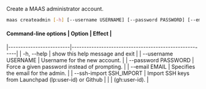 Create a MAAS administrator account.

```bash
maas createadmin [-h] [--username USERNAME] [--password PASSWORD] [--email EMAIL] [--ssh-import SSH_IMPORT]
```

#### Command-line options | Option | Effect |
|-------------------------|-------------------------------------------------------|
| -h, --help              | show this help message and exit                       |
| --username USERNAME     | Username for the new account.                         |
| --password PASSWORD     | Force a given password instead of prompting.          |
| --email EMAIL           | Specifies the email for the admin.                    |
| --ssh-import SSH_IMPORT | Import SSH keys from Launchpad (lp:user-id) or Github |
|                         | (gh:user-id).                                         |

